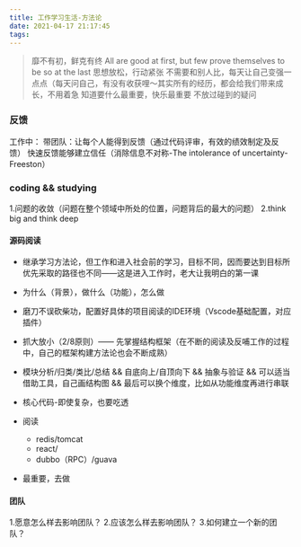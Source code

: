 ```yaml
---
title: 工作学习生活-方法论
date: 2021-04-17 21:17:45
tags:
---
```


> 靡不有初，鲜克有终 All are good at first, but few prove themselves to be so at the last
> 思想放松，行动紧张
> 不需要和别人比，每天让自己变强一点点（每天问自己，有没有收获哩～其实所有的经历，都会给我们带来成长，不用着急
> 知道要什么最重要，快乐最重要
> 不放过碰到的疑问

### 反馈
工作中：
带团队：让每个人能得到反馈（通过代码评审，有效的绩效制定及反馈）
快速反馈能够建立信任（消除信息不对称-The intolerance of uncertainty-Freeston）

### coding && studying
1.问题的收敛（问题在整个领域中所处的位置，问题背后的最大的问题）
2.think big and think deep
#### 源码阅读
- 继承学习方法论，但工作和进入社会前的学习，目标不同，因而要达到目标所优先采取的路径也不同——这是进入工作时，老大让我明白的第一课

- 为什么（背景），做什么（功能），怎么做

- 磨刀不误砍柴功，配置好具体的项目阅读的IDE环境（Vscode基础配置，对应插件）

- 抓大放小（2/8原则）—— 先掌握结构框架（在不断的阅读及反哺工作的过程中，自己的框架构建方法论也会不断成熟）

- 模块分析/归类/类比/总结 && 自底向上/自顶向下 && 抽象与验证 && 可以适当借助工具，自己画结构图 && 最后可以换个维度，比如从功能维度再进行串联

- 核心代码-即使复杂，也要吃透

- 阅读
  - redis/tomcat
  - react/
  - dubbo（RPC）/guava

- 最重要，去做

#### 团队
1.愿意怎么样去影响团队？
2.应该怎么样去影响团队？
3.如何建立一个新的团队？